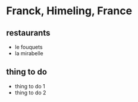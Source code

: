 # Franck, Himeling, France

## restaurants
- le fouquets
- la mirabelle

## thing to do
- thing to do 1
- thing to do 2
